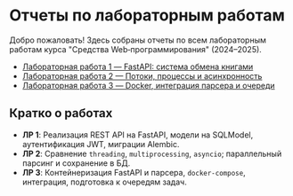 # Отчеты по лабораторным работам

Добро пожаловать! Здесь собраны отчеты по всем лабораторным работам курса "Средства Web‑программирования" (2024–2025).

- [Лабораторная работа 1 — FastAPI: система обмена книгами](./lab1_report.md)
- [Лабораторная работа 2 — Потоки, процессы и асинхронность](./lab2_report.md)
- [Лабораторная работа 3 — Docker, интеграция парсера и очереди](./lab3_report.md)

## Кратко о работах

- **ЛР 1**: Реализация REST API на FastAPI, модели на SQLModel, аутентификация JWT, миграции Alembic.
- **ЛР 2**: Сравнение `threading`, `multiprocessing`, `asyncio`; параллельный парсинг и сохранение в БД.
- **ЛР 3**: Контейнеризация FastAPI и парсера, `docker-compose`, интеграция, подготовка к очередям задач.
